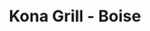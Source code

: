 ---
layout: place
title: "Kona Grill - Boise"
permalink: /idaho/meridian/kona-grill-boise.html
stateAbbr: ID
stateName: Idaho
cityName: Meridian
seo:
  name: "Kona Grill - Boise"
  type: Restaurant
  links: https://konagrill.com/locations?locations=Meridian,83646
description: "Kona Grill - Boise serves delicious sushi in Meridian, Idaho. Try fresh Japanese dishes for a great dining experience. "
place_id: ChIJqcUj_T1UrlQRRrSknnGj9xk
photos:
  - name: >-
      places/ChIJqcUj_T1UrlQRRrSknnGj9xk/photos/AeeoHcL1qnwEairZQWgxfBhk5V02ZW-tKkXzh2gIehvS23295OIpuU15gq9CMkldG54biCsQjr4IaQMy5tJJOdAyKtit7bmLRXZtHNlOjAOlXzg9NSnjaW54quek9cXUFdRpqTyva0-kB2Uj4yWt7dfq4OeWE9knMOs80PJYEYOOfgDmuosc-XylX4MnhkzJPlEHveYAV7bTTEpJRxAE3uBow4En6U7dwrAUKcNNOS_9Mj7SteqUIOHxoaLcJRgHknwythf9SXe9p8DZCa04K0m00e-bXa1BIkM099BzEpHFlxBBRrReUbykPxBA1ovOoFE_gzsztEZqQ1U5u3SjFscJtU10nNe7NIPppXJuv2pqlhmCUHXXriDxzKwwVO7sttlSuINAaWVaSf00d79o8OJ0JncZyx9sPGanrRTWr8W5WJj5daI
    widthPx: 4032
    heightPx: 3024
    authorAttributions:
      - displayName: Richard Bietz
        uri: https://maps.google.com/maps/contrib/108807182997982644959
        photoUri: >-
          https://lh3.googleusercontent.com/a-/ALV-UjVEf-0vkf00KI0RxlNzR4rF_7p3YAK1BLGvcaaWtu5FY1C4jsgN-w=s100-p-k-no-mo
    flagContentUri: >-
      https://www.google.com/local/imagery/report/?cb_client=maps_api_places.places_api&image_key=!1e10!2sCIHM0ogKEICAgICcwqCDrgE&hl=en-US
    googleMapsUri: >-
      https://www.google.com/maps/place//data=!3m4!1e2!3m2!1sCIHM0ogKEICAgICcwqCDrgE!2e10!4m2!3m1!1s0x54ae543dfd23c5a9:0x19f7a3719ea4b446
  - name: >-
      places/ChIJqcUj_T1UrlQRRrSknnGj9xk/photos/AeeoHcJ7m2gCtGrKlGIhayKl3TXpg3sDlR5OktUNUwD-rFwe9ZZegGj5Qb7XAUK0jdYqN4JQ4wh-U2cT3N3ciUR3D1-VCOtj3NsmxHpBFrZh-uv-dN0Eo8k87tR7SVQJisD0Ukqq8sa0MY1Z-QQ6TFKfQsaUoUVG2mxI-dB8rwcov8CaPIC4x-BOedaHjq5vRk1EhUcLFgdi2E9rDP-qpfiFjTP_v1VZapscerQ3-BV9Uf3PR3sjmYkFBdvkyDAoOKxvXdWbzzmEkOy90AzLi6KfAa4ZvbzTXVzWzVqSafR4UXBsMA
    widthPx: 2048
    heightPx: 1536
    authorAttributions:
      - displayName: Kona Grill - Boise
        uri: https://maps.google.com/maps/contrib/107258156482669601645
        photoUri: >-
          https://lh3.googleusercontent.com/a-/ALV-UjVO1PBs4hfTG76N7KF9J9-qk7uCP8s7KxXN8C890vhzMi7Ymng=s100-p-k-no-mo
    flagContentUri: >-
      https://www.google.com/local/imagery/report/?cb_client=maps_api_places.places_api&image_key=!1e10!2sAF1QipM_R5Fh6vQ9rwp8N347oOh7VEc2ZC3KGLM_p1MR&hl=en-US
    googleMapsUri: >-
      https://www.google.com/maps/place//data=!3m4!1e2!3m2!1sAF1QipM_R5Fh6vQ9rwp8N347oOh7VEc2ZC3KGLM_p1MR!2e10!4m2!3m1!1s0x54ae543dfd23c5a9:0x19f7a3719ea4b446
  - name: >-
      places/ChIJqcUj_T1UrlQRRrSknnGj9xk/photos/AeeoHcLYldHefdvNG9W9o20lhCuqdUXtlhmjNnosdCcXmELW93JvzyQMEvMExpFBFRlIypdUrQwWDGLPU0whVcH7uGWZUHvoXBMqo8opCL1dk8Qn-xe_MSm-16JxrTZhndiL-P4kQGg_tEMbaU-q3Z7kkc5B6dsFap2tsEX_kkbOsSnr7htdlkrXjnDJULYtrtk4Rwd0zDu6GbdUSInnBSMx8fXIyDaPN9jWN-uP2yrEyAjpFeocldYnO4O9xeNQhCUpAyGivIUxIj1ejcJBhNowrqmkia5WFRCmfSvBfTocwfJS9rUmvuI-kYcelkr3nl87eJwuITTCHG0QIHrx2tnF9YSgdr3cL2Vy-ZtcdSV6qhZ7ONxaP6s92SVLJLBlRRRHyiAulsnGKfSBmQW6TkDOQ0C1yoJRpwzrfPe_7GYwyOdcj_v0
    widthPx: 4800
    heightPx: 3600
    authorAttributions:
      - displayName: Bret Bullard
        uri: https://maps.google.com/maps/contrib/115812874477943982518
        photoUri: >-
          https://lh3.googleusercontent.com/a-/ALV-UjXCuhZCq9LU4Lpe8GaysmGPy8-MDfv2hWC1LqV6ychSiBISAxun=s100-p-k-no-mo
    flagContentUri: >-
      https://www.google.com/local/imagery/report/?cb_client=maps_api_places.places_api&image_key=!1e10!2sCIHM0ogKEICAgMDwkMLV2QE&hl=en-US
    googleMapsUri: >-
      https://www.google.com/maps/place//data=!3m4!1e2!3m2!1sCIHM0ogKEICAgMDwkMLV2QE!2e10!4m2!3m1!1s0x54ae543dfd23c5a9:0x19f7a3719ea4b446
  - name: >-
      places/ChIJqcUj_T1UrlQRRrSknnGj9xk/photos/AeeoHcJ2mQHIU4H5jDUXTPdVZAl7IqWKxdIO_jBn8YF3xfkI86t1nJWbp4s_V7dRATflS4FSvNaWvNcnQaYV0FQyROYa3adtkp5TWWhmjtPqap2-0btyXnOuZWvRBkPYmZA0fp3neVHtxtgjDciIMaJlV-kj-0UCp_85XLGcuJhtdbg27aqXnLNq6VBVtlfaXeTLdxnqqhAIV95aT5cBdojwGvZe8MRCF7HaLtYmmnUiCf-CzzkUu4fOKQybTjbOYqQfoEWvFeYnAEbgHhjZmQM-SKnTG0hGaoyQUUxI4E8w4YCZF4Z68XCq6cncFRe9EnxsFCP-dAvXGAvhJhFSu-ECozXfqEUR4aDNz29fdzCZuQL5MdCHr1C96HtagSQ9HykzMaSTQepEUqfZ0-Llk4EC0wU7grmyi2C0mYcL5nypSjM1oQ
    widthPx: 4800
    heightPx: 3600
    authorAttributions:
      - displayName: Bret Bullard
        uri: https://maps.google.com/maps/contrib/115812874477943982518
        photoUri: >-
          https://lh3.googleusercontent.com/a-/ALV-UjXCuhZCq9LU4Lpe8GaysmGPy8-MDfv2hWC1LqV6ychSiBISAxun=s100-p-k-no-mo
    flagContentUri: >-
      https://www.google.com/local/imagery/report/?cb_client=maps_api_places.places_api&image_key=!1e10!2sCIHM0ogKEICAgMDwkMLVBQ&hl=en-US
    googleMapsUri: >-
      https://www.google.com/maps/place//data=!3m4!1e2!3m2!1sCIHM0ogKEICAgMDwkMLVBQ!2e10!4m2!3m1!1s0x54ae543dfd23c5a9:0x19f7a3719ea4b446
  - name: >-
      places/ChIJqcUj_T1UrlQRRrSknnGj9xk/photos/AeeoHcKB-dL7TNQ6AhBp2bp7D2fjPdnV90TSY4ZBjT7yMQXUT_gQcXnXIf_bSzWXcC5wrj58ASZKmmbMyW1TbDJIlk5qAaC06T5jJHvgjWmTjdBXW2KOcxacHT_-VCJWMf2ybft8QuAk51cVbG05sZ_rkvelGER2tjV5DGpEgyFMfe857BulcpMAHoBSzN2PwK7Gpi58oD-Vs4OAKFyhMvzgqnfW_6_j4Jnbg4AjEO0jRNZiDEzuuNxeVwndmn9dNqvt_cp1nYiCwAh-5t4RVDTvnsv4Z2HN2WOzEygjZU50byhi-Sa85TzLI1HexmKSq3Sx5CiK3dcfTnINrvqjxxfKm07pBsVBsr4OkxgNFNWjr_0quBYXk9JASSv66wPP9saMaeDe6nXcbTjy9GFkYRVMuPKPg5p-gfXGjtj8Imk4lslLkA
    widthPx: 2992
    heightPx: 2992
    authorAttributions:
      - displayName: Ron McNally REALTOR
        uri: https://maps.google.com/maps/contrib/115392612623453388789
        photoUri: >-
          https://lh3.googleusercontent.com/a-/ALV-UjWe-ysF6sm9kA_WU07lWKdBGeGSgMVqaynhuC21eIKaG88SXCY-2Q=s100-p-k-no-mo
    flagContentUri: >-
      https://www.google.com/local/imagery/report/?cb_client=maps_api_places.places_api&image_key=!1e10!2sCIHM0ogKEICAgMCIrPG3TQ&hl=en-US
    googleMapsUri: >-
      https://www.google.com/maps/place//data=!3m4!1e2!3m2!1sCIHM0ogKEICAgMCIrPG3TQ!2e10!4m2!3m1!1s0x54ae543dfd23c5a9:0x19f7a3719ea4b446
  - name: >-
      places/ChIJqcUj_T1UrlQRRrSknnGj9xk/photos/AeeoHcLp6ecn0T7QJ6_axnf4pDBEDTkCy3v5w-Mwhuy3_xJMoJb2ZTNHSIIluA2iAfpcABJInXDHghU_vRv3pC8ZN4qVG7M9vvVrhPBE6VnkEChmfybO7Osb4uBZHNA_XEnlidyY9f4zVITES2iJZ1jNVzomNSk0nYy0hv8TpkdV05fwV1cE18-efJESAgI741KkmC-0zOqXZVA1glOZa9VHkMRSEyvCiPydmECIHKqGi80VsyTfCON4YN5r_o7dHNWY7j30L58a8iRAFZcr4uW9BYhlzeDFDY9YA0oenryR5vGcfaqxHz7SpLPitB7bqZR6z1F8SUHgh98m8mh9zWZlaCFIVgIooIiuLetJmHJ3QSuAo5ej7QLn7HjlPTizXRvd7AV8O3rEVG3D4wowO8swNJS-kcNvobKrSDX6eAqq2VvToqGI
    widthPx: 4032
    heightPx: 3024
    authorAttributions:
      - displayName: Katie Schreiber
        uri: https://maps.google.com/maps/contrib/117799089021061943341
        photoUri: >-
          https://lh3.googleusercontent.com/a-/ALV-UjVN0-Rgihva0XJnmowCJUXgIuBPQHVtxUYIa16IxQGUu6lWPRM=s100-p-k-no-mo
    flagContentUri: >-
      https://www.google.com/local/imagery/report/?cb_client=maps_api_places.places_api&image_key=!1e10!2sCIHM0ogKEICAgIDjlZ6z1wE&hl=en-US
    googleMapsUri: >-
      https://www.google.com/maps/place//data=!3m4!1e2!3m2!1sCIHM0ogKEICAgIDjlZ6z1wE!2e10!4m2!3m1!1s0x54ae543dfd23c5a9:0x19f7a3719ea4b446
  - name: >-
      places/ChIJqcUj_T1UrlQRRrSknnGj9xk/photos/AeeoHcIgRsEOGqjjr5mAnsiJJU6RKnr8JfLd-DH6GSToPoe6VDaa2S_y3ikHWDdkrRgJ8fjdgnkuhaEXBeIZUvjAWfAFcz_r28GDiwiR7s0drbrNz0PWcjSmAhw_lskcOpFTOhCuNzE2G8ThwVOHHd5D3BNC3dpTqsN_n8VnX7m6sbXOZgfPZsVyM7n-hV5VTFqYrAP8NJugZUjgxp_cmUUVZq_7lgjLm0PlCgVZbOwq9UkuFi2JnDavKdOgFXM8zLbIDYFr4d1bknWGL_HibFjvPtMV16qsUA98_SQiuWRt5MlYls1gwy09hZI3Ymzn2s4bjmF7nMu6EDigzsGASJ6L_0aenhHgwlNPx8DwE5weo15hVy2l_hXKQY212fQs4xHebLaEkVwMULWCJkXSQx8OOBSiaNRst1LIfymxEMUxHf_X3U8
    widthPx: 3000
    heightPx: 4000
    authorAttributions:
      - displayName: Jason Anderson
        uri: https://maps.google.com/maps/contrib/106447641997047046694
        photoUri: >-
          https://lh3.googleusercontent.com/a-/ALV-UjW9D75R-DK_PVDuacoJb6iba_5EzQUhxkn15q7lZF_D9hjE7d09=s100-p-k-no-mo
    flagContentUri: >-
      https://www.google.com/local/imagery/report/?cb_client=maps_api_places.places_api&image_key=!1e10!2sCIHM0ogKEICAgMDQqKOthAE&hl=en-US
    googleMapsUri: >-
      https://www.google.com/maps/place//data=!3m4!1e2!3m2!1sCIHM0ogKEICAgMDQqKOthAE!2e10!4m2!3m1!1s0x54ae543dfd23c5a9:0x19f7a3719ea4b446
  - name: >-
      places/ChIJqcUj_T1UrlQRRrSknnGj9xk/photos/AeeoHcKjaRyuqwveHJw1h84Pnu8OiT2JX-hYfsIJghy8DPIn3HPQylLxL3fTQzGl6mTLhz_xRSYklpLMn_Gf7W3nR6G0V2WQE_pEOFocHSJyYAA7DW8jAIUdi4sL1S_Z4WQwCAJUuyM5PfxpzXPE9wdASKS-Nhib8yui0hIZQAcfIsxv60bu0fNKrpGNGLxfgpYgua_Ohrq8ofJPq55kCHSQX03f667G2-dJUQTpSaZKpzzby9iCCQ69wAQcN38Ds9S4gqYwGwjgCD2BYbfB-shJAUfIwg3UZ0O-THps_wbD75FiQxHX1TJxuYOQJKFRCzv9TWrhYCG2HpB-Aj15URlkbhYatzCGGZfPKAO6CwPPyb1C-nua2T8i6Pu4SSEj0V3XXbmdqHfAU-_4DsV3lx0C3knF5wfC4is-SpHTlML7ooPIe8ll
    widthPx: 3024
    heightPx: 4032
    authorAttributions:
      - displayName: Melissa Guyott
        uri: https://maps.google.com/maps/contrib/100590802591886577756
        photoUri: >-
          https://lh3.googleusercontent.com/a-/ALV-UjW9yEG_GxEPazeXyJ6cFvUa7wgPCYL78EFFT2RfVszWLfYDWK2B=s100-p-k-no-mo
    flagContentUri: >-
      https://www.google.com/local/imagery/report/?cb_client=maps_api_places.places_api&image_key=!1e10!2sCIHM0ogKEICAgMCgyo6CsQE&hl=en-US
    googleMapsUri: >-
      https://www.google.com/maps/place//data=!3m4!1e2!3m2!1sCIHM0ogKEICAgMCgyo6CsQE!2e10!4m2!3m1!1s0x54ae543dfd23c5a9:0x19f7a3719ea4b446
  - name: >-
      places/ChIJqcUj_T1UrlQRRrSknnGj9xk/photos/AeeoHcJx7-2agNCR-XBjQDdySNdBGpfdrqbbLqUcMaZLYLpn1LtFcAy_HBe-QXHkwEV4rnY8IgOJbdssQkPz3zOPLMkqM69nid2RSyQMRJ4birA0YEHUJV9RPhSKcekD-Cf16CgxpiCiGBp_ejpaoxRHwDtW9SAMH8Uu2FjBOTQiIDInsFWakk5W0fLBrSmCGH7HQarv-d7VMe4hisvt00B64aXeLu3Vga13tVcrEkTaO2j2h6EpR9Js_n9Rj4VU2_pPXB08sBMOLx1jAagn5Al4Ph4m4arI-N6QOtbNnBG2DXcMbLtb9D1K3OqxXKozQvWb0fJAwp1msV0v6ta0DWY_pIwVaMtGBt12MlzK-1DmUHse4ZcopbrFZUos_6wA1gSKIU3zEokvkXqRe-FrCUxJLU_JXSTC1vbVNiqUooGBPl4Jig
    widthPx: 4032
    heightPx: 3024
    authorAttributions:
      - displayName: Jeffrie Bond (J.Bond)
        uri: https://maps.google.com/maps/contrib/109573179861180093044
        photoUri: >-
          https://lh3.googleusercontent.com/a-/ALV-UjVD_rqQnJwRScYQV7YHToL-nGeCtchozC9THfY1JRX6egh54No=s100-p-k-no-mo
    flagContentUri: >-
      https://www.google.com/local/imagery/report/?cb_client=maps_api_places.places_api&image_key=!1e10!2sCIHM0ogKEICAgIDP0smAUg&hl=en-US
    googleMapsUri: >-
      https://www.google.com/maps/place//data=!3m4!1e2!3m2!1sCIHM0ogKEICAgIDP0smAUg!2e10!4m2!3m1!1s0x54ae543dfd23c5a9:0x19f7a3719ea4b446
  - name: >-
      places/ChIJqcUj_T1UrlQRRrSknnGj9xk/photos/AeeoHcIX7WFSoFRuBp1_qKmt-1l3Pzd1aK_UiQAY8bcuHn99PNbDk-WC79X0XwvIhQTwLZPYCgTTziYikZUk7uLvl7KJ37Jp3r6j0kWRCQzq5N_wslXeC6DmpXQetXHdE_9c4Y4ZNcTJ9vwqeOafhlfEDYyz5a9iv9H2qDCDaydJCEYteH2Z1E11SCfn7iNLOJhYh_L3OZUpfWM_CCVNe0OBoIIcWS8G-1RKheWfldHe76JzUkSBTI_CWR-5xaJHAjuepqvAg51DPHocANMc3LWlqb5_sdMI13eGg6MYrgcHE_frAvwBnCzFWI1HG7-9Ib4xO0UVY3pukjjSm-8ByIJ6moZ0pCdSdbKYsF-HBDrABknroNkWTzH0GLwXTrsdmpFdAX6Zltvnu5OS7WG4k-Y6bCF-xtjxDPiaxJuZZn1s5Oj-RKDi
    widthPx: 4032
    heightPx: 3024
    authorAttributions:
      - displayName: Bret Bullard
        uri: https://maps.google.com/maps/contrib/115812874477943982518
        photoUri: >-
          https://lh3.googleusercontent.com/a-/ALV-UjXCuhZCq9LU4Lpe8GaysmGPy8-MDfv2hWC1LqV6ychSiBISAxun=s100-p-k-no-mo
    flagContentUri: >-
      https://www.google.com/local/imagery/report/?cb_client=maps_api_places.places_api&image_key=!1e10!2sCIHM0ogKEICAgMDwkMLV-QE&hl=en-US
    googleMapsUri: >-
      https://www.google.com/maps/place//data=!3m4!1e2!3m2!1sCIHM0ogKEICAgMDwkMLV-QE!2e10!4m2!3m1!1s0x54ae543dfd23c5a9:0x19f7a3719ea4b446
address: 3573 E Longwing Ln STE 140, Meridian, ID 83646, USA
street: 3573 E Longwing Ln STE 140
city: Meridian
state: ID
zip: '83646'
country: USA
neighborhood: West Boise
latitude: '43.621239'
longitude: '-116.349263'
accessibility_options:
  wheelchairAccessibleParking: true
  wheelchairAccessibleEntrance: true
  wheelchairAccessibleRestroom: true
  wheelchairAccessibleSeating: true
business_status: OPERATIONAL
name: Kona Grill - Boise
google_maps_links:
  directionsUri: >-
    https://www.google.com/maps/dir//''/data=!4m7!4m6!1m1!4e2!1m2!1m1!1s0x54ae543dfd23c5a9:0x19f7a3719ea4b446!3e0
  placeUri: https://maps.google.com/?cid=1871143878583956550
  writeAReviewUri: >-
    https://www.google.com/maps/place//data=!4m3!3m2!1s0x54ae543dfd23c5a9:0x19f7a3719ea4b446!12e1
  reviewsUri: >-
    https://www.google.com/maps/place//data=!4m4!3m3!1s0x54ae543dfd23c5a9:0x19f7a3719ea4b446!9m1!1b1
  photosUri: >-
    https://www.google.com/maps/place//data=!4m3!3m2!1s0x54ae543dfd23c5a9:0x19f7a3719ea4b446!10e5
primary_type: American Restaurant
opening_hours:
  regular: null
  current: null
secondary_opening_hours:
  regular:
    weekdayDescriptions: null
    type: null
  current:
    weekdayDescriptions: null
    type: null
phone: (208) 922-6511
price_level: PRICE_LEVEL_MODERATE
price_range: null
rating: '4.3'
rating_count: 4953
website: https://konagrill.com/locations?locations=Meridian,83646
reviews: null
parking_options: null
payment_options: null
allow_dogs: null
curbside_pickup: null
delivery: null
dine_in: null
good_for_children: null
good_for_groups: null
good_for_sports: null
live_music: null
menu_for_children: null
outdoor_seating: null
reservable: null
restroom: null
serves_beer: null
serves_breakfast: null
serves_brunch: null
serves_cocktails: null
serves_coffee: null
serves_dinner: null
serves_dessert: null
serves_lunch: null
serves_vegetarian_food: null
serves_wine: null
takeout: null
summary: null

---